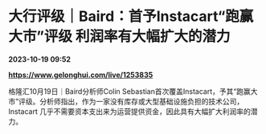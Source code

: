 # 大行评级｜Baird：首予Instacart“跑赢大市”评级 利润率有大幅扩大的潜力

**2023-10-19 09:52**

**https://www.gelonghui.com/live/1253835**

格隆汇10月19日｜Baird分析师Colin Sebastian首次覆盖Instacart，予其“跑赢大市”评级。分析师指出，作为一家没有库存或大型基础设施负担的技术公司，Instacart 几乎不需要资本支出来为运营提供资金，因此具有大幅扩大利润率的潜力。